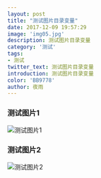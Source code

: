 ```yaml
---
layout: post
title: "测试图片目录变量"
date: 2017-12-09 19:57:29
image: 'img05.jpg'
description: 测试图片目录变量
category: '测试'
tags:
- 测试
twitter_text: 测试图片目录变量
introduction: 测试图片目录变量
color: 'BB9778'
author: 夜雨
---
```

### 测试图片1
![测试图片1]({{site.images}}/shit2.jpeg)

### 测试图片2
![测试图片2]({{site.images}}/shit.jpg)


